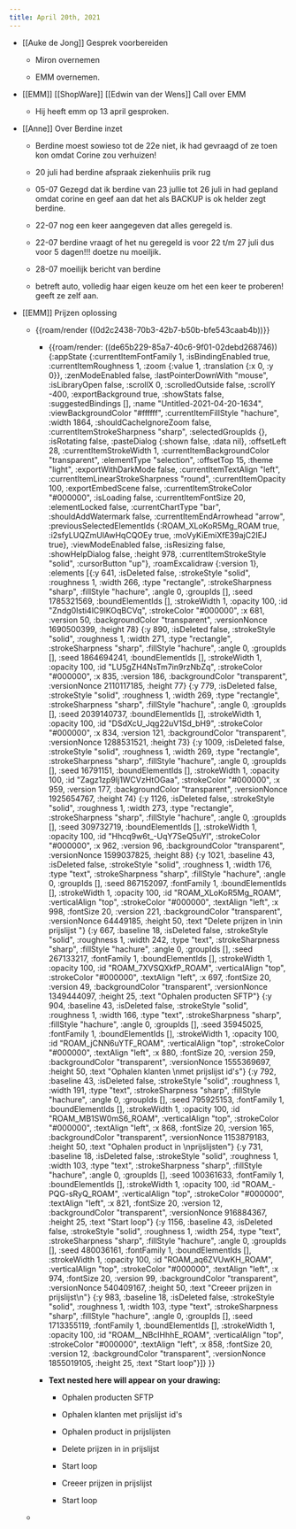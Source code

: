 ```yaml
---
title: April 20th, 2021
---
```


- [[Auke de Jong]] Gesprek voorbereiden
	 - Miron overnemen

	 - EMM overnemen.

- [[EMM]] [[ShopWare]] [[Edwin van der Wens]] Call over EMM 
	 - Hij heeft emm op 13 april gesproken.

- [[Anne]] Over Berdine inzet
	 - Berdine moest sowieso tot de 22e niet, ik had gevraagd of ze toen kon omdat Corine zou verhuizen!

	 - 20 juli had berdine afspraak ziekenhuiis prik rug

	 - 05-07 Gezegd dat ik berdine van 23 jullie tot 26 juli in had gepland omdat corine en geef aan dat het als BACKUP is ok helder zegt berdine. 

	 - 22-07 nog een keer aangegeven dat alles geregeld is.

	 - 22-07 berdine vraagt of het nu geregeld is voor 22 t/m 27 juli dus voor 5 dagen!!! doetze nu moeiljik.

	 - 28-07 moeilijk bericht van berdine

	 - betreft auto, volledig haar eigen keuze om het een keer te proberen! geeft ze zelf aan.

- [[EMM]] Prijzen oplossing
	 - {{roam/render  ((0d2c2438-70b3-42b7-b50b-bfe543caab4b))}}
		 - {{roam/render: ((de65b229-85a7-40c6-9f01-02debd268746)) {:appState {:currentItemFontFamily 1, :isBindingEnabled true, :currentItemRoughness 1, :zoom {:value 1, :translation {:x 0, :y 0}}, :zenModeEnabled false, :lastPointerDownWith "mouse", :isLibraryOpen false, :scrollX 0, :scrolledOutside false, :scrollY -400, :exportBackground true, :showStats false, :suggestedBindings [], :name "Untitled-2021-04-20-1634", :viewBackgroundColor "#ffffff", :currentItemFillStyle "hachure", :width 1864, :shouldCacheIgnoreZoom false, :currentItemStrokeSharpness "sharp", :selectedGroupIds {}, :isRotating false, :pasteDialog {:shown false, :data nil}, :offsetLeft 28, :currentItemStrokeWidth 1, :currentItemBackgroundColor "transparent", :elementType "selection", :offsetTop 15, :theme "light", :exportWithDarkMode false, :currentItemTextAlign "left", :currentItemLinearStrokeSharpness "round", :currentItemOpacity 100, :exportEmbedScene false, :currentItemStrokeColor "#000000", :isLoading false, :currentItemFontSize 20, :elementLocked false, :currentChartType "bar", :shouldAddWatermark false, :currentItemEndArrowhead "arrow", :previousSelectedElementIds {:ROAM_XLoKoR5Mg_ROAM true, :i2sfyLUQZmUlAwHqCQOEy true, :moVyKiEmiXfE39ajC2IEJ true}, :viewModeEnabled false, :isResizing false, :showHelpDialog false, :height 978, :currentItemStrokeStyle "solid", :cursorButton "up"}, :roamExcalidraw {:version 1}, :elements [{:y 641, :isDeleted false, :strokeStyle "solid", :roughness 1, :width 266, :type "rectangle", :strokeSharpness "sharp", :fillStyle "hachure", :angle 0, :groupIds [], :seed 1785321569, :boundElementIds [], :strokeWidth 1, :opacity 100, :id "Zndg0Isti4lC9lKOqBCVq", :strokeColor "#000000", :x 681, :version 50, :backgroundColor "transparent", :versionNonce 1690500399, :height 78} {:y 890, :isDeleted false, :strokeStyle "solid", :roughness 1, :width 271, :type "rectangle", :strokeSharpness "sharp", :fillStyle "hachure", :angle 0, :groupIds [], :seed 1864694241, :boundElementIds [], :strokeWidth 1, :opacity 100, :id "LU5gZH4NsTm7in9rzNbZq", :strokeColor "#000000", :x 835, :version 186, :backgroundColor "transparent", :versionNonce 2110117185, :height 77} {:y 779, :isDeleted false, :strokeStyle "solid", :roughness 1, :width 269, :type "rectangle", :strokeSharpness "sharp", :fillStyle "hachure", :angle 0, :groupIds [], :seed 2039140737, :boundElementIds [], :strokeWidth 1, :opacity 100, :id "DSdXcU_Jqg22uV1Sd_bH9", :strokeColor "#000000", :x 834, :version 121, :backgroundColor "transparent", :versionNonce 1288531521, :height 73} {:y 1009, :isDeleted false, :strokeStyle "solid", :roughness 1, :width 269, :type "rectangle", :strokeSharpness "sharp", :fillStyle "hachure", :angle 0, :groupIds [], :seed 16791151, :boundElementIds [], :strokeWidth 1, :opacity 100, :id "Zagz1zp9Ij1WCVzHtOGaa", :strokeColor "#000000", :x 959, :version 177, :backgroundColor "transparent", :versionNonce 1925654767, :height 74} {:y 1126, :isDeleted false, :strokeStyle "solid", :roughness 1, :width 273, :type "rectangle", :strokeSharpness "sharp", :fillStyle "hachure", :angle 0, :groupIds [], :seed 309732719, :boundElementIds [], :strokeWidth 1, :opacity 100, :id "Hhcq9w6t_-UqY7SeQ5uYl", :strokeColor "#000000", :x 962, :version 96, :backgroundColor "transparent", :versionNonce 1599037825, :height 88} {:y 1021, :baseline 43, :isDeleted false, :strokeStyle "solid", :roughness 1, :width 176, :type "text", :strokeSharpness "sharp", :fillStyle "hachure", :angle 0, :groupIds [], :seed 867152097, :fontFamily 1, :boundElementIds [], :strokeWidth 1, :opacity 100, :id "ROAM_XLoKoR5Mg_ROAM", :verticalAlign "top", :strokeColor "#000000", :textAlign "left", :x 998, :fontSize 20, :version 221, :backgroundColor "transparent", :versionNonce 64449185, :height 50, :text "Delete prijzen in \nin prijslijst "} {:y 667, :baseline 18, :isDeleted false, :strokeStyle "solid", :roughness 1, :width 242, :type "text", :strokeSharpness "sharp", :fillStyle "hachure", :angle 0, :groupIds [], :seed 267133217, :fontFamily 1, :boundElementIds [], :strokeWidth 1, :opacity 100, :id "ROAM_7XVSQXkfP_ROAM", :verticalAlign "top", :strokeColor "#000000", :textAlign "left", :x 697, :fontSize 20, :version 49, :backgroundColor "transparent", :versionNonce 1349444097, :height 25, :text "Ophalen producten SFTP"} {:y 904, :baseline 43, :isDeleted false, :strokeStyle "solid", :roughness 1, :width 166, :type "text", :strokeSharpness "sharp", :fillStyle "hachure", :angle 0, :groupIds [], :seed 35945025, :fontFamily 1, :boundElementIds [], :strokeWidth 1, :opacity 100, :id "ROAM_jCNN6uYTF_ROAM", :verticalAlign "top", :strokeColor "#000000", :textAlign "left", :x 880, :fontSize 20, :version 259, :backgroundColor "transparent", :versionNonce 1555369697, :height 50, :text "Ophalen klanten \nmet prijslijst id's"} {:y 792, :baseline 43, :isDeleted false, :strokeStyle "solid", :roughness 1, :width 191, :type "text", :strokeSharpness "sharp", :fillStyle "hachure", :angle 0, :groupIds [], :seed 795925153, :fontFamily 1, :boundElementIds [], :strokeWidth 1, :opacity 100, :id "ROAM_MB1SW0mS6_ROAM", :verticalAlign "top", :strokeColor "#000000", :textAlign "left", :x 868, :fontSize 20, :version 165, :backgroundColor "transparent", :versionNonce 1153879183, :height 50, :text "Ophalen product in \nprijslijsten"} {:y 731, :baseline 18, :isDeleted false, :strokeStyle "solid", :roughness 1, :width 103, :type "text", :strokeSharpness "sharp", :fillStyle "hachure", :angle 0, :groupIds [], :seed 100361633, :fontFamily 1, :boundElementIds [], :strokeWidth 1, :opacity 100, :id "ROAM_-PQG-sRyQ_ROAM", :verticalAlign "top", :strokeColor "#000000", :textAlign "left", :x 821, :fontSize 20, :version 12, :backgroundColor "transparent", :versionNonce 916884367, :height 25, :text "Start loop"} {:y 1156, :baseline 43, :isDeleted false, :strokeStyle "solid", :roughness 1, :width 254, :type "text", :strokeSharpness "sharp", :fillStyle "hachure", :angle 0, :groupIds [], :seed 480036161, :fontFamily 1, :boundElementIds [], :strokeWidth 1, :opacity 100, :id "ROAM_aq6ZVUwKH_ROAM", :verticalAlign "top", :strokeColor "#000000", :textAlign "left", :x 974, :fontSize 20, :version 99, :backgroundColor "transparent", :versionNonce 540409167, :height 50, :text "Creeer prijzen in prijslijst\n"} {:y 983, :baseline 18, :isDeleted false, :strokeStyle "solid", :roughness 1, :width 103, :type "text", :strokeSharpness "sharp", :fillStyle "hachure", :angle 0, :groupIds [], :seed 1713355119, :fontFamily 1, :boundElementIds [], :strokeWidth 1, :opacity 100, :id "ROAM__NBcIHhhE_ROAM", :verticalAlign "top", :strokeColor "#000000", :textAlign "left", :x 858, :fontSize 20, :version 12, :backgroundColor "transparent", :versionNonce 1855019105, :height 25, :text "Start loop"}]} }}

		 - **Text nested here will appear on your drawing:**
			 - Ophalen producten SFTP

			 - Ophalen klanten 
met prijslijst id's

			 - Ophalen product in 
prijslijsten

			 - Delete prijzen in 
in prijslijst 

			 - Start loop

			 - Creeer prijzen in prijslijst


			 - Start loop

	 - 
